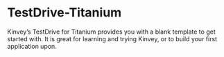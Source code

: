 # TestDrive-Titanium

Kinvey’s TestDrive for Titanium provides you with a blank template to get started with. It is great for learning and trying Kinvey, or to build your first application upon.